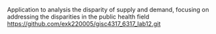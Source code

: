   Application to analysis the disparity of supply and demand, focusing on addressing the disparities in the public health field  
https://github.com/exk220005/gisc4317_6317_lab12.git

